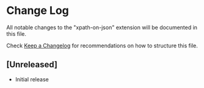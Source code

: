 # Change Log

All notable changes to the "xpath-on-json" extension will be documented in this file.

Check [Keep a Changelog](http://keepachangelog.com/) for recommendations on how to structure this file.

## [Unreleased]

- Initial release